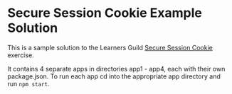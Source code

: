 # Secure Session Cookie Example Solution

This is a sample solution to the Learners Guild [Secure Session Cookie](https://curriculum.learnersguild.org/modules/Adding-State-to-HTTP/exercises/Secure-Session-Cookie/) exercise.

It contains 4 separate apps in directories app1 - app4, each with their own package.json. To run each app cd into the appropriate app directory and run `npm start`.
